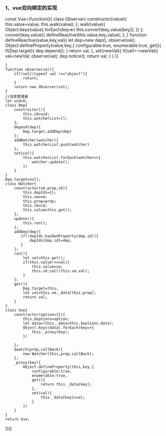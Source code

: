 <h3>1、vue双向绑定的实现</h3>

const Vue=(function(){
    class Observer{
        constructor(value){
            this.value=value;
            this.walk(value);
        };
        walk(value){
            Object.keys(value).forEach(key=>{
                this.convert(key,value[key]);
            })
        };
        convert(key,value){
            defineReactive(this.value,key,value);
        };
    }
    function defineReactive(value,key,val){
        let dep=new dep();
        observe(val);
        Object.defineProperty(value,key,{
            configurable:true,
            enumerable:true,
            get(){
                if(Dep.target){
                    dep.depend();
                }
                return val;
            },
            set(newVal){
                if(val!==newVal){
                    val=newVal;
                    observe(val);
                    dep.notice();
                    return val;
                }
            }
        })

    }
    function observe(val){
        if(!val||typeof val !=="object"){
            return;
        }
        return new Observer(val);
    }
    //消息管理者
    let uid=0;
    class Dep{
        constructor(){
            this.id=uid;
            this.watcherList=[];
        };
        depend(dep){
            Dep.target.addDep(dep)
        };
        addWatcher(watcher){
            this.watcherList.push(watcher)
        };
        notice(){
            this.watcherList.forEach(watcher=>{
                watcher.update();
            })
        }
    }
    Dep.target=null;
    class Watcher{
        constructor(vm,prop,cb){
            this.depIds={};
            this.vm=vm;
            this.prop=prop;
            this.cb=cb;
            this.value=this.get();
        };
        update(){
            this.run();
        };
        addDep(dep){
           if(!depIds.hasOwnProperty(dep.id)){
               depIds[dep.id]=dep;
           }
        };
        run(){
            let val=this.get();
            if(this.value!==val){
                this.value=va;
                this.cb.call(this.vm,val);
            }
        };
        get(){
            Dep.target=this;
            let val=this.vm._data[this.prop];
            return val;
        }
    }
    class Vue{
        constructor(option={}){
            this.$options=option;
            let data=(this._data=this.$options.data);
            Object.keys(data).forEach(key=>{
                this._proxy(key);
            })

        };
        $watch(prop,callBack){
            new Watcher(this,prop,callBack);
        };
        _proxy(key){
            Object.defineProperty(this,key,{
                configurable:true,
                enumerable:true,
                get(){
                    return this._data[key];
                },
                set(val){
                    this._data[key]=val;
                }
            })
        }
    }
    return Vue;
})()

